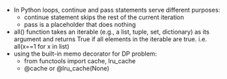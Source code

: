 - In Python loops, continue and pass statements serve different purposes:
  - continue statement skips the rest of the current iteration
  - pass is a placeholder that does nothing
- all() function takes an iterable (e.g., a list, tuple, set, dictionary) as its argument and returns True if all elements in the iterable are true. i.e. all(x==1 for x in list)
- using the built-in memo decorator for DP problem:
  - from functools import cache, lru_cache
  - @cache or @lru_cache(None)